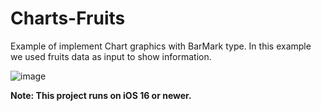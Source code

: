 # Charts-Fruits
Example of implement Chart graphics with BarMark type.
In this example we used fruits data as input to show information.

![image](https://user-images.githubusercontent.com/16844723/175184065-351f2e80-75e2-4999-a134-f43d46961d97.png)

**Note: This project runs on iOS 16 or newer.**
